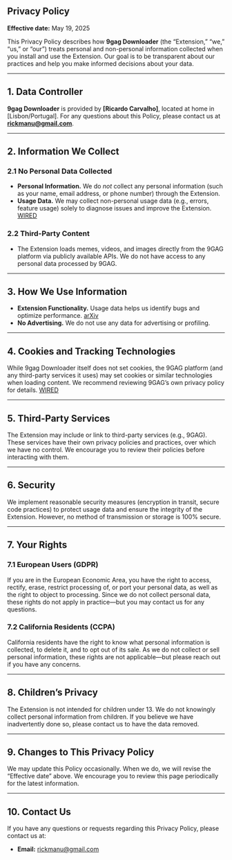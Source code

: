 ## Privacy Policy

**Effective date:** May 19, 2025

This Privacy Policy describes how **9gag Downloader** (the “Extension,” “we,” “us,” or “our”) treats personal and non-personal information collected when you install and use the Extension. Our goal is to be transparent about our practices and help you make informed decisions about your data.

---

## 1. Data Controller

**9gag Downloader** is provided by **[Ricardo Carvalho]**, located at home in [Lisbon/Portugal]. For any questions about this Policy, please contact us at **rickmanu@gmail.com**.

---

## 2. Information We Collect

### 2.1 No Personal Data Collected

- **Personal Information.** We do _not_ collect any personal information (such as your name, email address, or phone number) through the Extension.
- **Usage Data.** We may collect non-personal usage data (e.g., errors, feature usage) solely to diagnose issues and improve the Extension. [WIRED](https://www.wired.com/story/what-is-gdpr-uk-eu-legislation-compliance-summary-fines-2018)

### 2.2 Third-Party Content

- The Extension loads memes, videos, and images directly from the 9GAG platform via publicly available APIs. We do not have access to any personal data processed by 9GAG.

---

## 3. How We Use Information

- **Extension Functionality.** Usage data helps us identify bugs and optimize performance. [arXiv](https://arxiv.org/abs/1806.06670?utm_source=chatgpt.com)
- **No Advertising.** We do not use any data for advertising or profiling.

---

## 4. Cookies and Tracking Technologies

While 9gag Downloader itself does not set cookies, the 9GAG platform (and any third-party services it uses) may set cookies or similar technologies when loading content. We recommend reviewing 9GAG’s own privacy policy for details. [WIRED](https://www.wired.com/story/what-is-gdpr-uk-eu-legislation-compliance-summary-fines-2018)

---

## 5. Third-Party Services

The Extension may include or link to third-party services (e.g., 9GAG). These services have their own privacy policies and practices, over which we have no control. We encourage you to review their policies before interacting with them.

---

## 6. Security

We implement reasonable security measures (encryption in transit, secure code practices) to protect usage data and ensure the integrity of the Extension. However, no method of transmission or storage is 100% secure.

---

## 7. Your Rights

### 7.1 European Users (GDPR)

If you are in the European Economic Area, you have the right to access, rectify, erase, restrict processing of, or port your personal data, as well as the right to object to processing. Since we do not collect personal data, these rights do not apply in practice—but you may contact us for any questions.

### 7.2 California Residents (CCPA)

California residents have the right to know what personal information is collected, to delete it, and to opt out of its sale. As we do not collect or sell personal information, these rights are not applicable—but please reach out if you have any concerns.

---

## 8. Children’s Privacy

The Extension is not intended for children under 13. We do not knowingly collect personal information from children. If you believe we have inadvertently done so, please contact us to have the data removed.

---

## 9. Changes to This Privacy Policy

We may update this Policy occasionally. When we do, we will revise the “Effective date” above. We encourage you to review this page periodically for the latest information.

---

## 10. Contact Us

If you have any questions or requests regarding this Privacy Policy, please contact us at:

- **Email:** rickmanu@gmail.com

